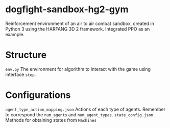 # dogfight-sandbox-hg2-gym
Reinforcement environment of an air to air combat sandbox, created in Python 3 using the HARFANG 3D 2 framework. Integrated PPO as an example.
# Structure 
```env.py``` The environment for algorithm to interact with the game using interface ```step```.
# Configurations
```agent_type_action_mapping.json``` Actions of each type of agents. Remember to correspond the ```num_agents``` and ```num_agent_types```.
```state_config.json``` Methods for obtaining states from ```Machines```
